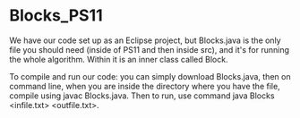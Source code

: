 # Blocks_PS11

We have our code set up as an Eclipse project, but Blocks.java is the only file you should need (inside of PS11 and then inside src), and it's for running the whole algorithm. Within it is an inner class called Block.

To compile and run our code: you can simply download Blocks.java, then on command line, when you are inside the directory where you have the file, compile using javac Blocks.java. Then to run, use command
java Blocks <infile.txt> <outfile.txt>. 
